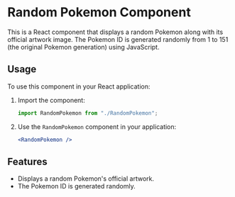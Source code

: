 
# Random Pokemon Component

This is a React component that displays a random Pokemon along with its official artwork image. The Pokemon ID is generated randomly from 1 to 151 (the original Pokemon generation) using JavaScript.

## Usage

To use this component in your React application:

1. Import the component:

    ```jsx
    import RandomPokemon from "./RandomPokemon";
    ```

2. Use the `RandomPokemon` component in your application:

    ```jsx
    <RandomPokemon />
    ```

## Features

- Displays a random Pokemon's official artwork.
- The Pokemon ID is generated randomly.

